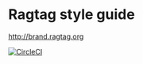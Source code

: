 # Ragtag style guide

http://brand.ragtag.org

[![CircleCI](https://circleci.com/gh/Ragtagteam/style-guide.svg?style=svg)](https://circleci.com/gh/Ragtagteam/style-guide)
